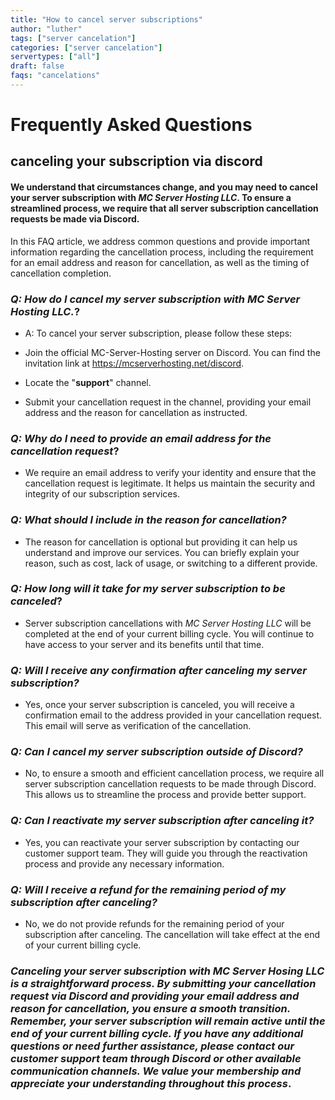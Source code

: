```yaml
---
title: "How to cancel server subscriptions"
author: "luther"
tags: ["server cancelation"]
categories: ["server cancelation"]
servertypes: ["all"]
draft: false
faqs: "cancelations"
---
```


# Frequently Asked Questions

   ## canceling your subscription via discord

#### We understand that circumstances change, and you may need to cancel your server subscription with _MC Server Hosting LLC_. To ensure a streamlined process, we require that all server subscription cancellation requests be made via Discord. 
In this FAQ article, we address common questions and provide important information regarding the cancellation process, including the requirement for an email address and reason for cancellation, as well as the timing of cancellation completion.


### _Q: How do I cancel my server subscription with MC Server Hosting LLC._?

* A: To cancel your server subscription, please follow these steps:

* Join the official MC-Server-Hosting server on Discord. You can find the invitation link at 
  https://mcserverhosting.net/discord.

* Locate the "**support**" channel.

*  Submit your cancellation request in the channel, providing your email address and the reason for cancellation as instructed.

### _Q: Why do I need to provide an email address for the cancellation request_?

* We require an email address to verify your identity and ensure that the cancellation request is legitimate. It helps us maintain the security and integrity of our subscription services.

### _Q: What should I include in the reason for cancellation?_

* The reason for cancellation is optional but providing it can help us 
  understand and improve our services. You can briefly explain your reason, such as cost, lack of usage, or switching to a different provide.

### _Q: How long will it take for my server subscription to be canceled_?

* Server subscription cancellations with _MC Server Hosting LLC_  will be completed at the end of your current billing cycle. You will continue to have access to your server and its benefits until that time.

### _Q: Will I receive any confirmation after canceling my server subscription?_

 * Yes, once your server subscription is canceled, you will receive a confirmation email to the address provided in your cancellation request. This email will serve as verification of the cancellation.

### _Q: Can I cancel my server subscription outside of Discord?_

 * No, to ensure a smooth and efficient cancellation process, we require all server subscription cancellation requests to be made through Discord. This allows us to streamline the process and provide better support.

### _Q: Can I reactivate my server subscription after canceling it?_

*  Yes, you can reactivate your server subscription by contacting our customer support team. They will guide you through the reactivation process and provide any necessary information.

### _Q: Will I receive a refund for the remaining period of my subscription after canceling?_

*  No, we do not provide refunds for the remaining period of your subscription after canceling. The cancellation will take effect at the end of your current billing cycle.
  
  ### _Canceling your server subscription with _MC Server Hosing LLC_ is a straightforward process. By submitting your cancellation request via Discord and providing your email address and reason for cancellation, you ensure a smooth transition. Remember, your server subscription will remain active until the end of your current billing cycle. If you have any additional questions or need further assistance, please contact our customer support team through Discord or other available communication channels. We value your membership and appreciate your understanding throughout this process_.



